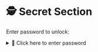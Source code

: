 # 🕵️ Secret Section

Enter password to unlock:

<details>
<summary>🔑 Click here to enter password</summary>

**Password:** `matrix2025`

Welcome! You have unlocked the hidden content.

</details>
